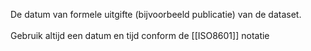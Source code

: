 De datum van formele uitgifte (bijvoorbeeld publicatie) van de dataset.
<br/>
<br/>
Gebruik altijd een datum en tijd conform de [[ISO8601]] notatie
